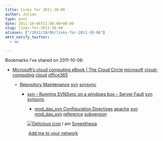 ```yaml
---
title: Links for 2011-10-06
author: Julian
type: post
date: 2011-10-06T21:00:00+00:00
slug: links-for-2011-10-06 
aliases: ["/2011/10/06/links-for-2011-10-06"]
aktt_notify_twitter:
  - no

---
```

Bookmarks I&#8217;ve shared on 2011-10-06:

  * [Microsoft&#8217;s cloud computing eBook | The Cloud Circle][1] 
    [microsoft][2] [cloud-computing][3] [cloud][4] [office365][5] </li> 
    
      * [Repository Maintenance][6] 
        [svn][7] [svnsync][8] </li> 
        
          * [svn &#8211; Running SVNSync on a windows box &#8211; Server Fault][9] 
            [svn][7] [svnsync][8] </li> 
            
              * [mod\_dav\_svn Configuration Directives][10] 
                [apache][11] [svn][7] [mod\_dav\_svn][12] [reference][13] [subversion][14] </li> </ul> 
                
                <p class="deliciouslink">
                  <a href="https://del.icio.us/synesthesia" title="See all my bookmarks on del.icio.us"><img src="https://www.synesthesia.co.uk/images/deliciousicon.jpg" alt="Delicious icon" /></a>&nbsp;I am <a href="https://del.icio.us/synesthesia" title="See all my bookmarks on del.icio.us">Synesthesia</a>
                </p>
                
                <p class="deliciouslink">
                  <a href="https://del.icio.us/network?add=synesthesia" title="Add me to your del.icio.us network"><img src="https://www.synesthesia.co.uk/images/add.gif" alt="" /></a>&nbsp;<a href="https://del.icio.us/network?add=synesthesia" title="Add me to your del.icio.us network">Add me to your network</a>
                </p>

 [1]: https://www.thecloudcircle.com/article/microsofts-cloud-computing-ebook
 [2]: https://www.delicious.com/synesthesia/microsoft
 [3]: https://www.delicious.com/synesthesia/cloud-computing
 [4]: https://www.delicious.com/synesthesia/cloud
 [5]: https://www.delicious.com/synesthesia/office365
 [6]: https://svnbook.red-bean.com/en/1.6/svn.reposadmin.maint.html#svn.reposadmin.maint.replication
 [7]: https://www.delicious.com/synesthesia/svn
 [8]: https://www.delicious.com/synesthesia/svnsync
 [9]: https://serverfault.com/questions/115128/running-svnsync-on-a-windows-box
 [10]: https://svnbook.red-bean.com/en/1.5/svn.ref.mod_dav_svn.conf.html
 [11]: https://www.delicious.com/synesthesia/apache
 [12]: https://www.delicious.com/synesthesia/mod_dav_svn
 [13]: https://www.delicious.com/synesthesia/reference
 [14]: https://www.delicious.com/synesthesia/subversion